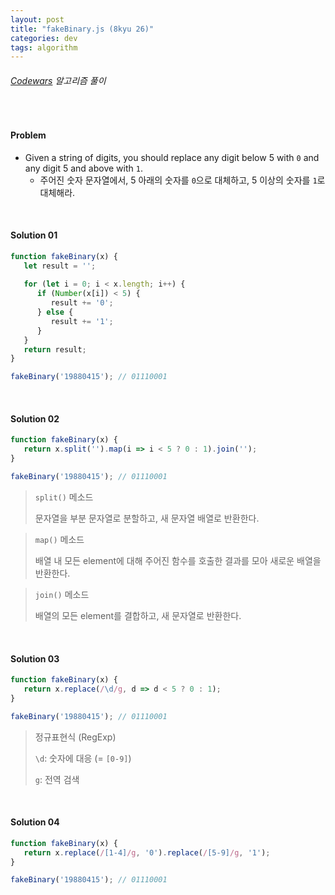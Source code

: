 ```yaml
---
layout: post
title: "fakeBinary.js (8kyu 26)"
categories: dev
tags: algorithm
---
```


###### [Codewars](https://www.codewars.com) 알고리즘 풀이

<br>

#### Problem

- Given a string of digits, you should replace any digit below 5 with `0` and any digit 5 and above with `1`.
  - 주어진 숫자 문자열에서, 5 아래의 숫자를 `0`으로 대체하고, 5 이상의 숫자를 `1`로 대체해라.

<br>

#### Solution 01

```js
function fakeBinary(x) {
   let result = '';
   
   for (let i = 0; i < x.length; i++) {
      if (Number(x[i]) < 5) {
         result += '0';
      } else {
         result += '1';
      }
   }
   return result;
}

fakeBinary('19880415');	// 01110001
```

<br>

#### Solution 02

```js
function fakeBinary(x) {
   return x.split('').map(i => i < 5 ? 0 : 1).join('');
}

fakeBinary('19880415');	// 01110001
```

> `split()` 메소드
>
> 문자열을 부분 문자열로 분할하고, 새 문자열 배열로 반환한다.

> `map()` 메소드
>
> 배열 내 모든 element에 대해 주어진 함수를 호출한 결과를 모아 새로운 배열을 반환한다.

> `join()` 메소드
>
> 배열의 모든 element를 결합하고, 새 문자열로 반환한다.

<br>

#### Solution 03

```js
function fakeBinary(x) {
   return x.replace(/\d/g, d => d < 5 ? 0 : 1);
}

fakeBinary('19880415');	// 01110001
```

> 정규표현식 (RegExp)
>
> `\d`: 숫자에 대응 (= `[0-9]`)
>
> `g`: 전역 검색

<br>

#### Solution 04

```js
function fakeBinary(x) {
   return x.replace(/[1-4]/g, '0').replace(/[5-9]/g, '1');
}

fakeBinary('19880415');	// 01110001
```

<br>